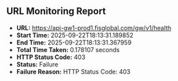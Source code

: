 ## URL Monitoring Report

- **URL:** https://api-gw1-prod1.fisglobal.com/gw/v1/health
- **Start Time:** 2025-09-22T18:13:31.189852
- **End Time:** 2025-09-22T18:13:31.367959
- **Total Time Taken:** 0.178107 seconds
- **HTTP Status Code:** 403
- **Status:** Failure
- **Failure Reason:** HTTP Status Code: 403
